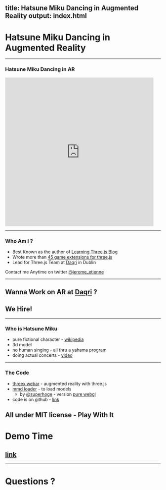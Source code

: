 title: Hatsune Miku Dancing in Augmented Reality
output: index.html
--

# Hatsune Miku Dancing in Augmented Reality

---

### Hatsune Miku Dancing in AR

<iframe src="https://vine.co/v/e5w5jaxE0r1/embed/simple" width="480" height="480" frameborder="0"></iframe>

---

### Who Am I ?

- Best Known as the author of [Learning Three.js Blog](http://learningthreejs.com/)
- Wrote more than [45 game extensions for three.js](http://www.threejsgames.com/extensions/)
- Lead for
Three.js Team at [Daqri](http://daqri.com) in Dublin

Contact me Anytime on twitter [@jerome_etienne](https://twitter.com/jerome_etienne)

---

## Wanna Work on AR at [Daqri](http://daqri.com) ?

## **We Hire!**

---

### Who is Hatsune Miku

- pure fictional character - [wikipedia](https://en.wikipedia.org/wiki/Hatsune_Miku)
- 3d model
- no human singing - all thru a yahama program
- doing actual concerts - [video](https://www.youtube.com/watch?v=dhYaX01NOfA)

---

### The Code

- [threex.webar](https://github.com/jeromeetienne/threex.webar) - augmented reality with three.js
- [mmd loader](http://takahirox.github.io/three.js/examples/#webgl_loader_mmd) - to load models
  - by [@superhoge](https://twitter.com/superhoge) - version [pure webgl](http://takahirox.github.io/mmd-viewer-js/)
- code is on github - [link](https://github.com/jeromeetienne/demo.hatsunemiku-augmentedreality)

All under MIT license - Play With It
---

# Demo Time

## [link](http://jeromeetienne.github.io/demo.hatsunemiku-augmentedreality/#image)

---

# Questions ?
